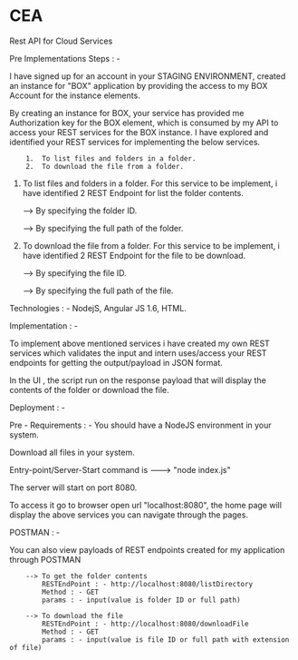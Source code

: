 # CEA
Rest API for Cloud Services

Pre Implementations Steps : -

I have signed up for an account in your STAGING ENVIRONMENT, created an instance for "BOX" application by providing the access to my BOX Account for the instance elements.

  By creating an instance for BOX, your service has provided me Authorization key for the BOX element, which is consumed by my API to access your REST services for the BOX instance. I have explored and identified your REST services for implementing the below services.
  
        1.  To list files and folders in a folder.
        2.  To download the file from a folder.
        
  
 1. To list files and folders in a folder.
      For this service to be implement, i have identified 2 REST Endpoint for list the folder contents.
      
      --> By specifying the folder ID.
      
      --> By specifying the full path of the folder.
      
 2. To download the file from a folder.
      For this service to be implement, i have identified 2 REST Endpoint for the file to be download.
      
      --> By specifying the file ID.
      
      --> By specifying the full path of the file.


Technologies : - NodejS,  Angular JS 1.6, HTML.

Implementation : - 

To implement above mentioned services i have created my own REST services which validates the input and intern uses/access your REST endpoints for getting the output/payload in JSON format.

In the UI , the script run on the response payload that will display the contents of the folder or download the file.


Deployment : -

Pre - Requirements : - You should have a NodeJS environment in your system.

Download all files in your system.

Entry-point/Server-Start command is ---> "node index.js"

The server will start on port 8080. 

To access it go to browser open url "localhost:8080", the home page will display the above services you can navigate through the pages.


POSTMAN : - 

You can also view payloads of REST endpoints created for my application through POSTMAN

        --> To get the folder contents
            RESTEndPoint : - http://localhost:8080/listDirectory
            Method : - GET
            params : - input(value is folder ID or full path)
            
        --> To download the file
            RESTEndPoint : - http://localhost:8080/downloadFile
            Method : - GET
            params : - input(value is file ID or full path with extension of file)
